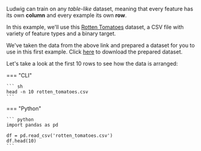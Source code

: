 Ludwig can train on any *table-like* dataset, meaning that every feature has its own **column** and every example its own **row**.

In this example, we'll use this [Rotten Tomatoes](https://www.kaggle.com/stefanoleone992/rotten-tomatoes-movies-and-critic-reviews-dataset) dataset, a CSV file with variety of feature types and a binary target. 

We've taken the data from the above link and prepared a dataset for you to use in this first example. Click <a id="raw-url" href="https://raw.githubusercontent.com/connor-mccorm/ludwig-ai/ludwig-docs/tree/master/docs/rotten_tomatoes.csv">here</a> to download the prepared dataset.

Let's take a look at the first 10 rows to see how the data is arranged:

=== "CLI"

    ``` sh
    head -n 10 rotten_tomatoes.csv
    ```

=== "Python"

    ``` python
    import pandas as pd

    df = pd.read_csv('rotten_tomatoes.csv')
    df.head(10)
    ```
